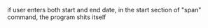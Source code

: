 if user enters both start and end date, in the start section of "span" command, the program shits itself
